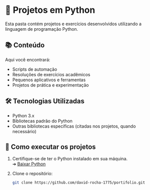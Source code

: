 # 🐍 Projetos em Python

Esta pasta contém projetos e exercícios desenvolvidos utilizando a linguagem de programação Python.

## 📚 Conteúdo

Aqui você encontrará:

- Scripts de automação
- Resoluções de exercícios acadêmicos
- Pequenos aplicativos e ferramentas
- Projetos de prática e experimentação

## 🛠️ Tecnologias Utilizadas

- Python 3.x
- Bibliotecas padrão do Python
- Outras bibliotecas específicas (citadas nos projetos, quando necessário)

## 🚀 Como executar os projetos

1. Certifique-se de ter o Python instalado em sua máquina.  
   ➔ [Baixar Python](https://www.python.org/downloads/)

2. Clone o repositório:
   ```bash
   git clone https://github.com/david-rocha-1775/portifolio.git
